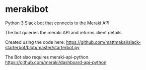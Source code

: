 # merakibot
Python 3 Slack bot that connects to the Meraki API

The bot quieries the meraki API and returns client details.
 
Created using the code here: https://github.com/mattmakai/slack-starterbot/blob/master/starterbot.py

The Bot also requires meraki-api-python https://github.com/meraki/dashboard-api-python
